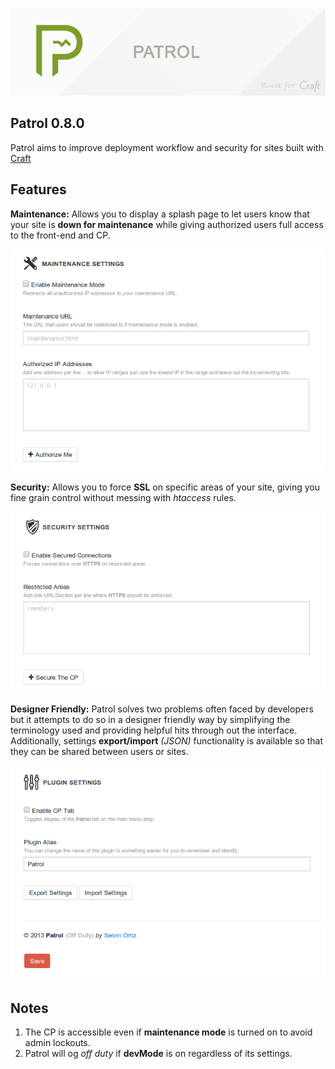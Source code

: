 ![Patrol](etc/patrol.png)

## Patrol 0.8.0
Patrol aims to improve deployment workflow and security for sites built with [Craft](http://buildwithcraft.com)

## Features
**Maintenance:** Allows you to display a splash page to let users know that your site is **down for maintenance** while giving authorized users full access to the front-end and CP.

![Maintenance Mode](etc/maintenance.png)

**Security:** Allows you to force **SSL** on specific areas of your site, giving you fine grain control without messing with _htaccess_ rules.

![Maintenance Mode](etc/security.png)

**Designer Friendly:** Patrol solves two problems often faced by developers but it attempts to do so in a designer friendly way by simplifying the terminology used and providing helpful hits through out the interface.
Additionally, settings **export/import** _(JSON)_ functionality is available so that they can be shared between users or sites.

![Maintenance Mode](etc/settings.png)

## Notes
1. The CP is accessible even if **maintenance mode** is turned on to avoid admin lockouts.
2. Patrol will og _off duty_ if **devMode** is on regardless of its settings.
